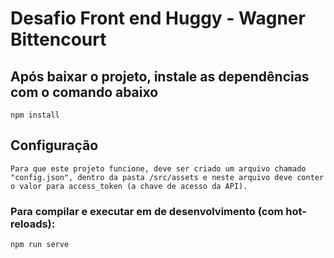 # Desafio Front end Huggy - Wagner Bittencourt

## Após baixar o projeto, instale as dependências com o comando abaixo 
```
npm install
```

## Configuração
```
Para que este projeto funcione, deve ser criado um arquivo chamado "config.json", dentro da pasta /src/assets e neste arquivo deve conter o valor para access_token (a chave de acesso da API).
```

### Para compilar e executar em de desenvolvimento (com hot-reloads):
```
npm run serve
```


